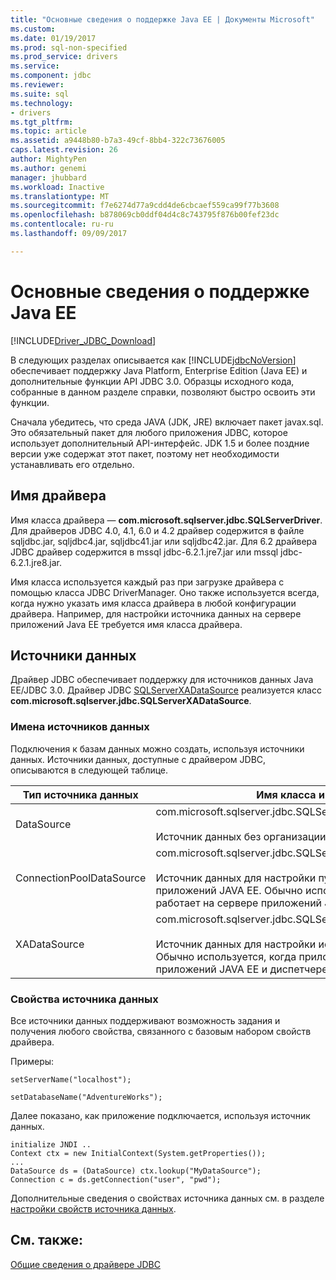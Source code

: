 ```yaml
---
title: "Основные сведения о поддержке Java EE | Документы Microsoft"
ms.custom: 
ms.date: 01/19/2017
ms.prod: sql-non-specified
ms.prod_service: drivers
ms.service: 
ms.component: jdbc
ms.reviewer: 
ms.suite: sql
ms.technology:
- drivers
ms.tgt_pltfrm: 
ms.topic: article
ms.assetid: a9448b80-b7a3-49cf-8bb4-322c73676005
caps.latest.revision: 26
author: MightyPen
ms.author: genemi
manager: jhubbard
ms.workload: Inactive
ms.translationtype: MT
ms.sourcegitcommit: f7e6274d77a9cdd4de6cbcaef559ca99f77b3608
ms.openlocfilehash: b878069cb0ddf04d4c8c743795f876b00fef23dc
ms.contentlocale: ru-ru
ms.lasthandoff: 09/09/2017

---
```

# <a name="understanding-java-ee-support"></a>Основные сведения о поддержке Java EE
[!INCLUDE[Driver_JDBC_Download](../../includes/driver_jdbc_download.md)]

  В следующих разделах описывается как [!INCLUDE[jdbcNoVersion](../../includes/jdbcnoversion_md.md)] обеспечивает поддержку Java Platform, Enterprise Edition (Java EE) и дополнительные функции API JDBC 3.0. Образцы исходного кода, собранные в данном разделе справки, позволяют быстро освоить эти функции.  
  
 Сначала убедитесь, что среда JAVA (JDK, JRE) включает пакет javax.sql. Это обязательный пакет для любого приложения JDBC, которое использует дополнительный API-интерфейс. JDK 1.5 и более поздние версии уже содержат этот пакет, поэтому нет необходимости устанавливать его отдельно.  
  
## <a name="driver-name"></a>Имя драйвера  
 Имя класса драйвера ― **com.microsoft.sqlserver.jdbc.SQLServerDriver**. Для драйверов JDBC 4.0, 4.1, 6.0 и 4.2 драйвер содержится в файле sqljdbc.jar, sqljdbc4.jar, sqljdbc41.jar или sqljdbc42.jar. Для 6.2 драйвера JDBC драйвер содержится в mssql jdbc-6.2.1.jre7.jar или mssql jdbc-6.2.1.jre8.jar.
  
 Имя класса используется каждый раз при загрузке драйвера с помощью класса JDBC DriverManager. Оно также используется всегда, когда нужно указать имя класса драйвера в любой конфигурации драйвера. Например, для настройки источника данных на сервере приложений Java EE требуется имя класса драйвера.  
  
## <a name="data-sources"></a>Источники данных  
 Драйвер JDBC обеспечивает поддержку для источников данных Java EE/JDBC 3.0. Драйвер JDBC [SQLServerXADataSource](../../connect/jdbc/reference/sqlserverxadatasource-class.md) реализуется класс **com.microsoft.sqlserver.jdbc.SQLServerXADataSource**.  
  
### <a name="datasource-names"></a>Имена источников данных  
 Подключения к базам данных можно создать, используя источники данных. Источники данных, доступные с драйвером JDBC, описываются в следующей таблице.  
  
|Тип источника данных|Имя класса и описание|  
|---------------|--------------------------|  
|DataSource|com.microsoft.sqlserver.jdbc.SQLServerDataSource <br/> <br/> Источник данных без организации пулов.|  
|ConnectionPoolDataSource|com.microsoft.sqlserver.jdbc.SQLServerConnectionPoolDataSource <br/> <br/> Источник данных для настройки пулов соединений сервера приложений JAVA EE. Обычно используется, когда приложение работает на сервере приложений JAVA EE.|  
|XADataSource|com.microsoft.sqlserver.jdbc.SQLServerXADataSource <br/> <br/> Источник данных для настройки источников данных JAVA EE XA. Обычно используется, когда приложение работает на сервере приложений JAVA EE и диспетчере транзакций XA.|  
  
### <a name="data-source-properties"></a>Свойства источника данных  
 Все источники данных поддерживают возможность задания и получения любого свойства, связанного с базовым набором свойств драйвера.  
  
 Примеры:  
  
 `setServerName("localhost");`  
  
 `setDatabaseName("AdventureWorks");`  
  
 Далее показано, как приложение подключается, используя источник данных.  
  
```  
initialize JNDI ..  
Context ctx = new InitialContext(System.getProperties());  
...  
DataSource ds = (DataSource) ctx.lookup("MyDataSource");  
Connection c = ds.getConnection("user", "pwd");  
```  
  
 Дополнительные сведения о свойствах источника данных см. в разделе [настройки свойств источника данных](../../connect/jdbc/setting-the-data-source-properties.md).  
  
## <a name="see-also"></a>См. также:  
 [Общие сведения о драйвере JDBC](../../connect/jdbc/overview-of-the-jdbc-driver.md)  
  
  

